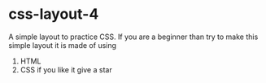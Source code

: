 # css-layout-4

A simple layout to practice CSS.
If you are a beginner than try to make this simple layout it is made of using

1. HTML
2. CSS
if you like it give a star
